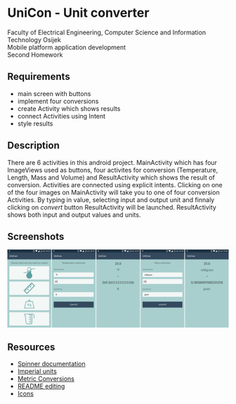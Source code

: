UniCon - Unit converter
=========================

Faculty of Electrical Engineering, Computer Science and Information Technology Osijek  
Mobile platform application development  
Second Homework  

## Requirements

* main screen with buttons
* implement four conversions
* create Activity which shows results
* connect Activities using Intent
* style results

## Description

There are 6 activities in this android project. MainActivity which has four ImageViews used as buttons, four activites for conversion (Temperature, Length, Mass and Volume) and ResultActivity which shows the result of conversion. Activities are connected using explicit intents. Clicking on one of the four images on MainActivity will take you to one of four conversion Activities. By typing in value, selecting input and output unit and finnaly clicking on *convert* button ResultActivity will be launched. ResultActivity shows both input and output values and units.

## Screenshots

![MainActivity](screenshots/collage.jpg)

## Resources

* [Spinner documentation](https://developer.android.com/reference/android/widget/Spinner.html#attr_android:spinnerMode)
* [Imperial units](https://en.wikipedia.org/wiki/Imperial_units)
* [Metric Conversions](http://www.metric-conversions.org/)
* [README editing](https://github.com/adam-p/markdown-here/wiki/Markdown-Cheatsheet)
* [Icons](https://icons8.com/)
